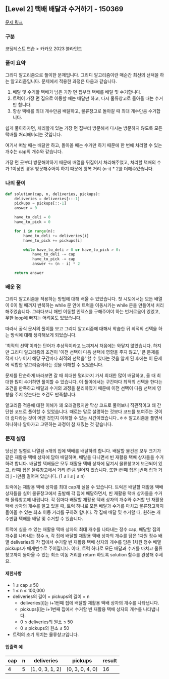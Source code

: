 ## [Level 2] 택배 배달과 수거하기 - 150369

[문제 링크](https://school.programmers.co.kr/learn/courses/30/lessons/150369)

### 구분

코딩테스트 연습 > 카카오 2023 블라인드

### 풀이 요약

그리디 알고리즘으로 풀이한 문제입니다. 그리디 알고리즘이란 매순간 최선의 선택을 하는 알고리즘입니다. 문제에서 적용한 과정은 다음과 같습니다.

1. 배달 및 수거할 택배가 남은 가장 먼 집부터 택배를 배달 및 수거합니다.
2. 트럭이 가장 먼 집으로 이동할 때는 배달만 하고, 다시 물류창고로 돌아올 때는 수거만 합니다.
3. 항상 택배를 최대 개수만큼 배달하고, 물류창고로 돌아갈 때 최대 개수만큼 수거합니다.

쉽게 풀이하자면, 처리할게 있는 가장 먼 집부터 방문해서 다시는 방문하지 않도록 모든 택배를 처리해버리는 것입니다.

여기서 떠날 때는 배달만 하고, 돌아올 때는 수거만 하기 때문에 한 번에 처리할 수 있는 개수는 cap의 개수와 같습니다.

가장 먼 곳부터 방문해야하기 때문에 배열을 뒤집어서 처리해주었고, 처리할 택배의 수가 1이상인 경우 방문해주어야 하기 때문에 왕복 거리 (n-i) \* 2를 더해주었습니다.

### 나의 풀이

```python
def solution(cap, n, deliveries, pickups):
    deliveries = deliveries[::-1]
    pickups = pickups[::-1]
    answer = 0

    have_to_deli = 0
    have_to_pick = 0

    for i in range(n):
        have_to_deli += deliveries[i]
        have_to_pick += pickups[i]

        while have_to_deli > 0 or have_to_pick > 0:
            have_to_deli -= cap
            have_to_pick -= cap
            answer += (n - i) * 2

    return answer

```

### 배운 점

그리디 알고리즘을 적용하는 방법에 대해 배울 수 있었습니다. 첫 시도에서는 모든 배열이 0이 될 때까지 반복하는 while 문 안에 트럭을 이동시키는 while 문을 만들어서 처리해주었습니다. 그러다보니 매번 이동할 인덱스를 구해주어야 하는 번거로움이 있었고, 무한 loop에 빠지는 어려움도 있었습니다.

따라서 공식 문서의 풀이를 보고 그리디 알고리즘에 대해서 학습한 뒤 최적의 선택을 하는 방식에 대해 생각해보게 되었습니다.

'최적의 선택'이라는 단어가 추상적이라고 느껴져서 처음에는 와닿지 않았습니다. 하지만 그리디 알고리즘의 조건이 '이전 선택이 다음 선택에 영향을 주지 않고', '큰 문제를 작게 나누어서 해당 구간마다 최적의 선택을' 할 수 있다는 것을 알게 된 후에는 이 문제에 적합한 알고리즘이라는 것을 이해할 수 있었습니다.

문제를 단순하게 바라보면 갈 때 최대한 멀리까지 가서 최대한 많이 배달하고, 올 때 최대한 많이 수거하면 풀이할 수 있습니다. 이 풀이에서는 구간마다 최적의 선택을 한다는 조건을 만족하고 배달과 수거의 과정을 분리하였기 때문에 이전 선택이 다음 선택에 영향을 주지 않는다는 조건도 만족합니다.

알고리즘 적용에 대한 이해가 꽤 오래걸렸지만 막상 코드로 풀어보니 직관적이고 꽤 간단한 코드로 풀이할 수 있었습니다. 때로는 말로 설명하는 것보다 코드를 보여주는 것이 더 쉽다라는 것이 어떤 것인지 이해할 수 있는 시간이었습니다..ㅎㅎ 알고리즘을 풀면서 하나하나 알아가고 고민하는 과정이 참 재밌는 것 같습니다.

### 문제 설명

당신은 일렬로 나열된 n개의 집에 택배를 배달하려 합니다. 배달할 물건은 모두 크기가 같은 재활용 택배 상자에 담아 배달하며, 배달을 다니면서 빈 재활용 택배 상자들을 수거하려 합니다.
배달할 택배들은 모두 재활용 택배 상자에 담겨서 물류창고에 보관되어 있고, i번째 집은 물류창고에서 거리 i만큼 떨어져 있습니다. 또한 i번째 집은 j번째 집과 거리 j - i만큼 떨어져 있습니다. (1 ≤ i ≤ j ≤ n)

트럭에는 재활용 택배 상자를 최대 cap개 실을 수 있습니다. 트럭은 배달할 재활용 택배 상자들을 실어 물류창고에서 출발해 각 집에 배달하면서, 빈 재활용 택배 상자들을 수거해 물류창고에 내립니다. 각 집마다 배달할 재활용 택배 상자의 개수와 수거할 빈 재활용 택배 상자의 개수를 알고 있을 때, 트럭 하나로 모든 배달과 수거를 마치고 물류창고까지 돌아올 수 있는 최소 이동 거리를 구하려 합니다. 각 집에 배달 및 수거할 때, 원하는 개수만큼 택배를 배달 및 수거할 수 있습니다.

트럭에 실을 수 있는 재활용 택배 상자의 최대 개수를 나타내는 정수 cap, 배달할 집의 개수를 나타내는 정수 n, 각 집에 배달할 재활용 택배 상자의 개수를 담은 1차원 정수 배열 deliveries와 각 집에서 수거할 빈 재활용 택배 상자의 개수를 담은 1차원 정수 배열 pickups가 매개변수로 주어집니다. 이때, 트럭 하나로 모든 배달과 수거를 마치고 물류창고까지 돌아올 수 있는 최소 이동 거리를 return 하도록 solution 함수를 완성해 주세요.

<h4>제한사항</h4>

- 1 ≤ cap ≤ 50
- 1 ≤ n ≤ 100,000
- deliveries의 길이 = pickups의 길이 = n
  - deliveries[i]는 i+1번째 집에 배달할 재활용 택배 상자의 개수를 나타냅니다.
  - pickups[i]는 i+1번째 집에서 수거할 빈 재활용 택배 상자의 개수를 나타냅니다.
  - 0 ≤ deliveries의 원소 ≤ 50
  - 0 ≤ pickups의 원소 ≤ 50
- 트럭의 초기 위치는 물류창고입니다.

<h4>입출력 예</h4>
<table>
        <thead><tr>
<th>cap</th>
<th>n</th>
<th>deliveries</th>
<th>pickups</th>
<th>result</th>
</tr>
</thead>
        <tbody>
<tr>
<td>4</td>
<td>5</td>
<td>[1, 0, 3, 1, 2]</td>
<td>[0, 3, 0, 4, 0]</td>
<td>16</td>
</tr>
</tbody>
      </table>
